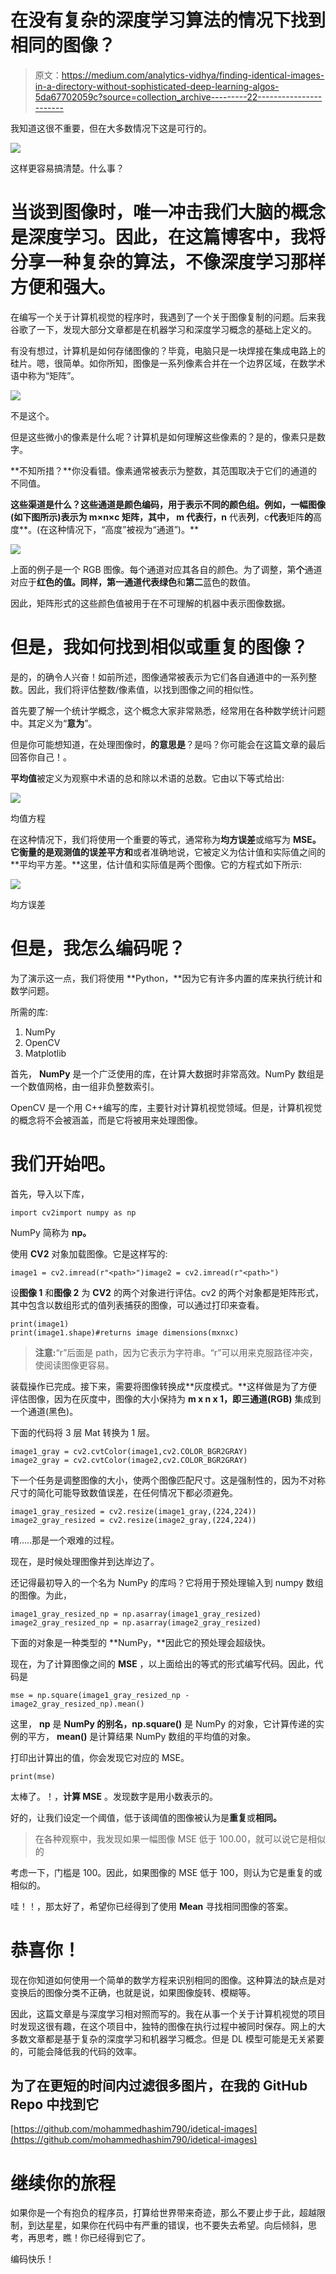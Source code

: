 # 在没有复杂的深度学习算法的情况下找到相同的图像？

> 原文：<https://medium.com/analytics-vidhya/finding-identical-images-in-a-directory-without-sophisticated-deep-learning-algos-5da67702059c?source=collection_archive---------22----------------------->

我知道这很不重要，但在大多数情况下这是可行的。

![](img/44b124121c45b0101255fcec961a9e1b.png)

这样更容易搞清楚。什么事？

# 当谈到图像时，唯一冲击我们大脑的概念是深度学习。因此，在这篇博客中，我将分享一种复杂的算法，不像深度学习那样方便和强大。

在编写一个关于计算机视觉的程序时，我遇到了一个关于图像复制的问题。后来我谷歌了一下，发现大部分文章都是在机器学习和深度学习概念的基础上定义的。

有没有想过，计算机是如何存储图像的？毕竟，电脑只是一块焊接在集成电路上的硅片。嗯，很简单。如你所知，图像是一系列像素合并在一个边界区域，在数学术语中称为“矩阵”。

![](img/557f88136530dc89d67be9c82626ee80.png)

不是这个。

但是这些微小的像素是什么呢？计算机是如何理解这些像素的？是的，像素只是数字。

**不知所措？**你没看错。像素通常被表示为整数，其范围取决于它们的通道的不同值。

**这些渠道是什么？**这些通道是颜色编码，用于表示不同的颜色组。例如，一幅图像(如下图所示)表示为 m×n×c 矩阵，其中， **m** 代表**行，n** 代表**列**，c**代表**矩阵**的**高度**。(在这种情况下，“高度”被视为“通道”)。**

![](img/38c52b0a72e5a704ea2ed04c60bed7aa.png)

上面的例子是一个 RGB 图像。每个通道对应其各自的颜色。为了调整，第**个**通道对应于**红色的值。**同样，**第一**通道代表**绿色**和**第二**蓝色的数值。

因此，矩阵形式的这些颜色值被用于在不可理解的机器中表示图像数据。

# 但是，我如何找到相似或重复的图像？

是的，的确令人兴奋！如前所述，图像通常被表示为它们各自通道中的一系列整数。因此，我们将评估整数/像素值，以找到图像之间的相似性。

首先要了解一个统计学概念，这个概念大家非常熟悉，经常用在各种数学统计问题中。其定义为“**意为**”。

但是你可能想知道，在处理图像时，**的意思是**？是吗？你可能会在这篇文章的最后回答你自己！。

**平均值**被定义为观察中术语的总和除以术语的总数。它由以下等式给出:

![](img/f28539024a8b3235a6251d0615505c66.png)

均值方程

在这种情况下，我们将使用一个重要的等式，通常称为**均方误差**或缩写为 **MSE。**它衡量的是观测值的**误差平方和**或者准确地说，它被定义为估计值和实际值之间的**平均平方差。**这里，估计值和实际值是两个图像。它的方程式如下所示:

![](img/fa04ffc0c812c72d1e54b73cb2981ba5.png)

均方误差

# **但是，我怎么编码呢？**

为了演示这一点，我们将使用 **Python，**因为它有许多内置的库来执行统计和数学问题。

所需的库:

1.  NumPy
2.  OpenCV
3.  Matplotlib

首先， **NumPy** 是一个广泛使用的库，在计算大数据时非常高效。NumPy 数组是一个数值网格，由一组非负整数索引。

OpenCV 是一个用 C++编写的库，主要针对计算机视觉领域。但是，计算机视觉的概念将不会被涵盖，而是它将被用来处理图像。

# 我们开始吧。

首先，导入以下库，

```
import cv2import numpy as np
```

NumPy 简称为 **np。**

使用 **CV2** 对象加载图像。它是这样写的:

```
image1 = cv2.imread(r"<path>")image2 = cv2.imread(r"<path>")
```

设**图像 1** 和**图像 2** 为 **CV2** 的两个对象进行评估。cv2 的两个对象都是矩阵形式，其中包含以数组形式的值列表捕获的图像，可以通过打印来查看。

```
print(image1)
print(image1.shape)#returns image dimensions(mxnxc)
```

> **注意:**“r”后面是 path，因为它表示为字符串。“r”可以用来克服路径冲突，使阅读图像更容易。

装载操作已完成。接下来，需要将图像转换成**灰度模式。**这样做是为了方便评估图像，因为在灰度中，图像的大小保持为 **m x n x 1，**即**三通道(RGB)** 集成到一个通道(黑色)。

下面的代码将 3 层 Mat 转换为 1 层。

```
image1_gray = cv2.cvtColor(image1,cv2.COLOR_BGR2GRAY)
image2_gray = cv2.cvtColor(image2,cv2.COLOR_BGR2GRAY)
```

下一个任务是调整图像的大小，使两个图像匹配尺寸。这是强制性的，因为不对称尺寸的简化可能导致数值误差，在任何情况下都必须避免。

```
image1_gray_resized = cv2.resize(image1_gray,(224,224))
image2_gray_resized = cv2.resize(image2_gray,(224,224))
```

唷…..那是一个艰难的过程。

现在，是时候处理图像并到达岸边了。

还记得最初导入的一个名为 NumPy 的库吗？它将用于预处理输入到 numpy 数组的图像。为此，

```
image1_gray_resized_np = np.asarray(image1_gray_resized)
image2_gray_resized_np = np.asarray(image2_gray_resized)
```

下面的对象是一种类型的 **NumPy，**因此它的预处理会超级快。

现在，为了计算图像之间的 **MSE** ，以上面给出的等式的形式编写代码。因此，代码是

```
mse = np.square(image1_gray_resized_np - image2_gray_resized_np).mean()
```

这里， **np** 是 **NumPy 的别名，np.square()** 是 NumPy 的对象，它计算传递的实例的平方， **mean()** 是计算结果 NumPy 数组的平均值的对象。

打印出计算出的值，你会发现它对应的 MSE。

```
print(mse)
```

太棒了。！，**计算 MSE** 。发现数字是用小数表示的。

好的，让我们设定一个阈值，低于该阈值的图像被认为是**重复**或**相同。**

> 在各种观察中，我发现如果一幅图像 MSE 低于 100.00，就可以说它是相似的

考虑一下，门槛是 100。因此，如果图像的 MSE 低于 100，则认为它是重复的或相似的。

哇！！，那太好了，希望你已经得到了使用 **Mean** 寻找相同图像的答案。

# 恭喜你！

现在你知道如何使用一个简单的数学方程来识别相同的图像。这种算法的缺点是对变换后的图像分类不正确，也就是说，如果图像旋转、模糊等。

因此，这篇文章是与深度学习相对照而写的。我在从事一个关于计算机视觉的项目时发现这很有趣，在这个项目中，独特的图像在执行过程中被同时保存。网上的大多数文章都是基于复杂的深度学习和机器学习概念。但是 DL 模型可能是无关紧要的，可能会降低我的代码的效率。

## 为了在更短的时间内过滤很多图片，在我的 GitHub Repo 中找到它

[https://github.com/mohammedhashim790/idetical-images](https://github.com/mohammedhashim790/idetical-images)

# 继续你的旅程

如果你是一个有抱负的程序员，打算给世界带来奇迹，那么不要止步于此，超越限制，到达星星，如果你在代码中有严重的错误，也不要失去希望。向后倾斜，思考，再思考，瞧！你已经得到它了。

编码快乐！